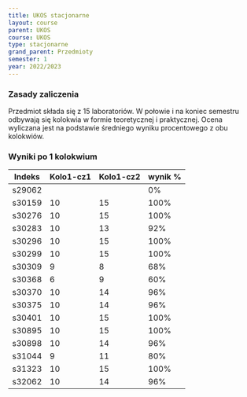 ```yaml
---
title: UKOS stacjonarne
layout: course
parent: UKOS
course: UKOS
type: stacjonarne
grand_parent: Przedmioty
semester: 1
year: 2022/2023
---
```

### Zasady zaliczenia
Przedmiot składa się z 15 laboratoriów. W połowie i na koniec semestru odbywają się kolokwia w formie teoretycznej i praktycznej. Ocena wyliczana jest na podstawie średniego wyniku procentowego z obu kolokwiów.

### Wyniki po 1 kolokwium

| Indeks | Kolo1-cz1 | Kolo1-cz2 | wynik % |
| ------ | --------- | --------- | ------- |
| s29062 |           |           | 0%      |
| s30159 | 10        | 15        | 100%    |
| s30276 | 10        | 15        | 100%    |
| s30283 | 10        | 13        | 92%     |
| s30296 | 10        | 15        | 100%    |
| s30299 | 10        | 15        | 100%    |
| s30309 | 9         | 8         | 68%     |
| s30368 | 6         | 9         | 60%     |
| s30370 | 10        | 14        | 96%     |
| s30375 | 10        | 14        | 96%     |
| s30401 | 10        | 15        | 100%    |
| s30895 | 10        | 15        | 100%    |
| s30898 | 10        | 14        | 96%     |
| s31044 | 9         | 11        | 80%     |
| s31323 | 10        | 15        | 100%    |
| s32062 | 10        | 14        | 96%     |